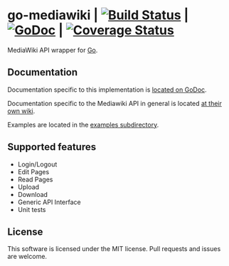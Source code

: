 go-mediawiki | [![Build Status](https://drone.io/github.com/sadbox/mediawiki/status.png)](https://drone.io/github.com/sadbox/mediawiki/latest) | [![GoDoc](https://godoc.org/github.com/sadbox/mediawiki?status.png)](http://godoc.org/github.com/sadbox/mediawiki) | [![Coverage Status](https://coveralls.io/repos/sadbox/mediawiki/badge.png?branch=master)](https://coveralls.io/r/sadbox/mediawiki?branch=master)
========
MediaWiki API wrapper for [Go](http://golang.org/).

Documentation
-------------
Documentation specific to this implementation is [located on GoDoc](https://godoc.org/github.com/sadbox/mediawiki).

Documentation specific to the Mediawiki API in general is located [at their own wiki](http://www.mediawiki.org/wiki/API:Main_page).

Examples are located in the [examples subdirectory](/examples).


Supported features
----
* Login/Logout
* Edit Pages
* Read Pages
* Upload
* Download
* Generic API Interface
* Unit tests

License
-------
This software is licensed under the MIT license. Pull requests and issues are welcome.
